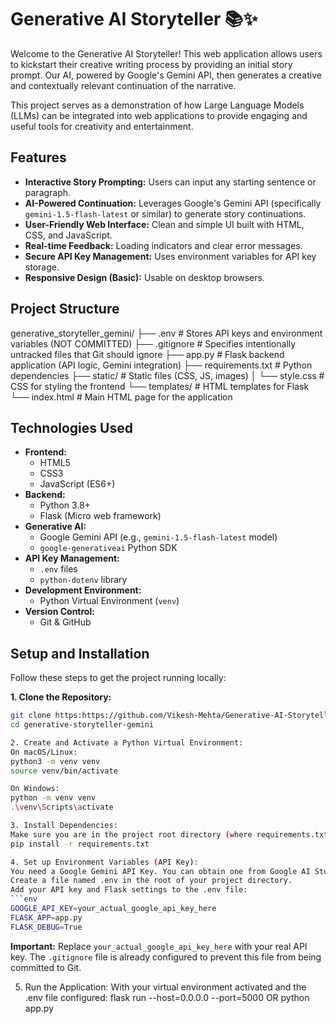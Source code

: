 # Generative AI Storyteller 📚✨

Welcome to the Generative AI Storyteller! This web application allows users to kickstart their creative writing process by providing an initial story prompt. Our AI, powered by Google's Gemini API, then generates a creative and contextually relevant continuation of the narrative.

This project serves as a demonstration of how Large Language Models (LLMs) can be integrated into web applications to provide engaging and useful tools for creativity and entertainment.

## Features

*   **Interactive Story Prompting:** Users can input any starting sentence or paragraph.
*   **AI-Powered Continuation:** Leverages Google's Gemini API (specifically `gemini-1.5-flash-latest` or similar) to generate story continuations.
*   **User-Friendly Web Interface:** Clean and simple UI built with HTML, CSS, and JavaScript.
*   **Real-time Feedback:** Loading indicators and clear error messages.
*   **Secure API Key Management:** Uses environment variables for API key storage.
*   **Responsive Design (Basic):** Usable on desktop browsers.

## Project Structure

generative_storyteller_gemini/
├── .env # Stores API keys and environment variables (NOT COMMITTED)
├── .gitignore # Specifies intentionally untracked files that Git should ignore
├── app.py # Flask backend application (API logic, Gemini integration)
├── requirements.txt # Python dependencies
├── static/ # Static files (CSS, JS, images)
│ └── style.css # CSS for styling the frontend
└── templates/ # HTML templates for Flask
└── index.html # Main HTML page for the application



## Technologies Used

*   **Frontend:**
    *   HTML5
    *   CSS3
    *   JavaScript (ES6+)
*   **Backend:**
    *   Python 3.8+
    *   Flask (Micro web framework)
*   **Generative AI:**
    *   Google Gemini API (e.g., `gemini-1.5-flash-latest` model)
    *   `google-generativeai` Python SDK
*   **API Key Management:**
    *   `.env` files
    *   `python-dotenv` library
*   **Development Environment:**
    *   Python Virtual Environment (`venv`)
*   **Version Control:**
    *   Git & GitHub

## Setup and Installation

Follow these steps to get the project running locally:

**1. Clone the Repository:**

   ```bash
   git clone https:https://github.com/Vikesh-Mehta/Generative-AI-Storyteller.git
   cd generative-storyteller-gemini

2. Create and Activate a Python Virtual Environment:
On macOS/Linux:
python3 -m venv venv
source venv/bin/activate

On Windows:
python -m venv venv
.\venv\Scripts\activate

3. Install Dependencies:
Make sure you are in the project root directory (where requirements.txt is located).
pip install -r requirements.txt

4. Set up Environment Variables (API Key):
You need a Google Gemini API Key. You can obtain one from Google AI Studio.
Create a file named .env in the root of your project directory.
Add your API key and Flask settings to the .env file:
```env
 GOOGLE_API_KEY=your_actual_google_api_key_here
 FLASK_APP=app.py
 FLASK_DEBUG=True
 ```
 **Important:** Replace `your_actual_google_api_key_here` with your real API key. The `.gitignore` file is already configured to prevent this file from being committed to Git.

5. Run the Application:
With your virtual environment activated and the .env file configured:
flask run --host=0.0.0.0 --port=5000
OR python app.py
